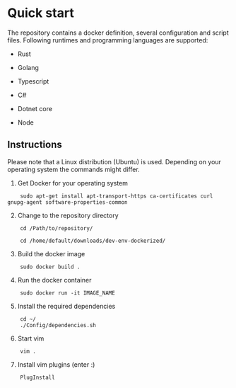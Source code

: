 # Quick start

The repository contains a docker definition, several configuration and script files.
Following runtimes and programming languages are supported:

- Rust
- Golang
- Typescript
- C#

- Dotnet core
- Node 

## Instructions

Please note that a Linux distribution (Ubuntu) is used. Depending on your
operating system the commands might differ.

1. Get Docker for your operating system 

```
    sudo apt-get install apt-transport-https ca-certificates curl gnupg-agent software-properties-common
```

2. Change to the repository directory

```
    cd /Path/to/repository/
```

```
    cd /home/default/downloads/dev-env-dockerized/
```

3. Build the docker image

```
    sudo docker build .
```

4. Run the docker container

```
    sudo docker run -it IMAGE_NAME
```

5. Install the required dependencies

```
    cd ~/
    ./Config/dependencies.sh
```
6. Start vim

```
    vim .
```

7. Install vim plugins (enter :)

```
    PlugInstall
```
